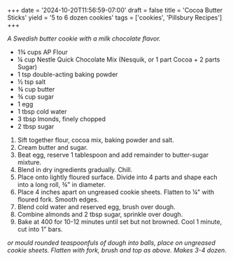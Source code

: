 +++
date = '2024-10-20T11:56:59-07:00'
draft = false
title = 'Cocoa Butter Sticks'
yield = '5 to 6 dozen cookies'
tags = ['cookies', 'Pillsbury Recipes']
+++

_A Swedish butter cookie with a milk chocolate flavor._

* 1¾ cups AP Flour
* ¼ cup Nestle Quick Chocolate Mix (Nesquik, or 1 part Cocoa + 2 parts Sugar)
* 1 tsp double-acting baking powder
* ½ tsp salt
* ¾ cup butter
* ¾ cup sugar
* 1 egg
* 1 tbsp cold water
* 3 tbsp lmonds, finely chopped
* 2 tbsp sugar

1. Sift together flour, cocoa mix, baking powder and salt.
2. Cream butter and sugar.
3. Beat egg, reserve 1 tablespoon and add remainder to butter-sugar mixture.
4. Blend in dry ingredients gradually. Chill.
5. Place onto lightly floured surface. Divide into 4 parts and shape each into a long roll, ¾" in diameter. 
6. Place 4 inches apart on ungreased cookie sheets. Flatten to ¼" with floured fork. Smooth edges.
7. Blend cold water and reserved egg, brush over dough.
8. Combine almonds and 2 tbsp sugar, sprinkle over dough.
9. Bake at 400 for 10-12 minutes until set but not browned. Cool 1 minute, cut into 1" bars.

_or mould rounded teaspoonfuls of dough into balls, place on ungreased cookie sheets. Flatten with fork, brush and top as above. Makes 3-4 dozen._
